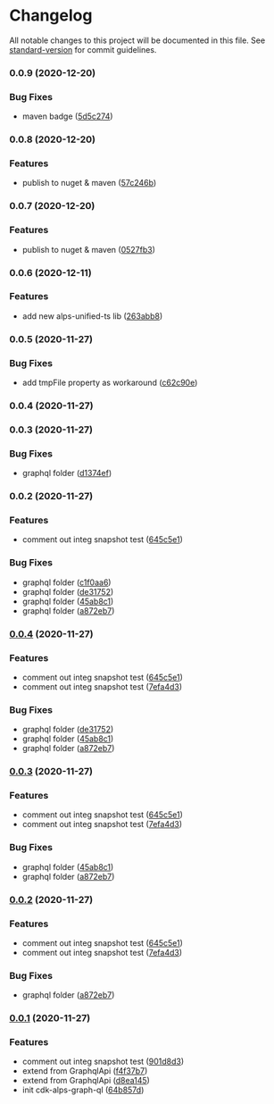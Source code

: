 # Changelog

All notable changes to this project will be documented in this file. See [standard-version](https://github.com/conventional-changelog/standard-version) for commit guidelines.

### 0.0.9 (2020-12-20)


### Bug Fixes

* maven badge ([5d5c274](https://github.com/mmuller88/cdk-alps-graph-ql/commit/5d5c2740c65dcee08c5beb94cfbfe046622ea849))

### 0.0.8 (2020-12-20)


### Features

* publish to nuget & maven ([57c246b](https://github.com/mmuller88/cdk-alps-graph-ql/commit/57c246b18ae79c52ed78a35f4d954aaa480e4de6))

### 0.0.7 (2020-12-20)


### Features

* publish to nuget & maven ([0527fb3](https://github.com/mmuller88/cdk-alps-graph-ql/commit/0527fb3b4f80a36573f0c3cb37a90f7732a13e14))

### 0.0.6 (2020-12-11)


### Features

* add new alps-unified-ts lib ([263abb8](https://github.com/mmuller88/cdk-alps-graph-ql/commit/263abb85291b6cf266553ddb8b7af515fee0b7ed))

### 0.0.5 (2020-11-27)


### Bug Fixes

* add tmpFile property as workaround ([c62c90e](https://github.com/mmuller88/cdk-alps-graph-ql/commit/c62c90e0989e84799277c9054b1baeb20f975680))

### 0.0.4 (2020-11-27)

### 0.0.3 (2020-11-27)


### Bug Fixes

* graphql folder ([d1374ef](https://github.com/mmuller88/cdk-alps-graph-ql/commit/d1374efdbf781626fd966f9e9af1798f9c9b5969))

### 0.0.2 (2020-11-27)

### Features

- comment out integ snapshot test ([645c5e1](https://github.com/mmuller88/cdk-alps-graph-ql/commit/645c5e1e1118eeba8af059671ea1fdd1c275c382))

### Bug Fixes

- graphql folder ([c1f0aa6](https://github.com/mmuller88/cdk-alps-graph-ql/commit/c1f0aa672d27efabc3c4663e5a2c3a2fbe257945))
- graphql folder ([de31752](https://github.com/mmuller88/cdk-alps-graph-ql/commit/de31752b9d495eaef1b09e06f8d16906f3c9582c))
- graphql folder ([45ab8c1](https://github.com/mmuller88/cdk-alps-graph-ql/commit/45ab8c11ef86a1ee031671a406a81a209705a888))
- graphql folder ([a872eb7](https://github.com/mmuller88/cdk-alps-graph-ql/commit/a872eb7f785e973b8dd8a1646c02d339708abf9c))

### [0.0.4](https://github.com/mmuller88/cdk-alps-graph-ql/compare/v0.0.1...v0.0.4) (2020-11-27)

### Features

- comment out integ snapshot test ([645c5e1](https://github.com/mmuller88/cdk-alps-graph-ql/commit/645c5e1e1118eeba8af059671ea1fdd1c275c382))
- comment out integ snapshot test ([7efa4d3](https://github.com/mmuller88/cdk-alps-graph-ql/commit/7efa4d314a70cea3476c1a15ba55c29de774acc1))

### Bug Fixes

- graphql folder ([de31752](https://github.com/mmuller88/cdk-alps-graph-ql/commit/de31752b9d495eaef1b09e06f8d16906f3c9582c))
- graphql folder ([45ab8c1](https://github.com/mmuller88/cdk-alps-graph-ql/commit/45ab8c11ef86a1ee031671a406a81a209705a888))
- graphql folder ([a872eb7](https://github.com/mmuller88/cdk-alps-graph-ql/commit/a872eb7f785e973b8dd8a1646c02d339708abf9c))

### [0.0.3](https://github.com/mmuller88/cdk-alps-graph-ql/compare/v0.0.1...v0.0.3) (2020-11-27)

### Features

- comment out integ snapshot test ([645c5e1](https://github.com/mmuller88/cdk-alps-graph-ql/commit/645c5e1e1118eeba8af059671ea1fdd1c275c382))
- comment out integ snapshot test ([7efa4d3](https://github.com/mmuller88/cdk-alps-graph-ql/commit/7efa4d314a70cea3476c1a15ba55c29de774acc1))

### Bug Fixes

- graphql folder ([45ab8c1](https://github.com/mmuller88/cdk-alps-graph-ql/commit/45ab8c11ef86a1ee031671a406a81a209705a888))
- graphql folder ([a872eb7](https://github.com/mmuller88/cdk-alps-graph-ql/commit/a872eb7f785e973b8dd8a1646c02d339708abf9c))

### [0.0.2](https://github.com/mmuller88/cdk-alps-graph-ql/compare/v0.0.1...v0.0.2) (2020-11-27)

### Features

- comment out integ snapshot test ([645c5e1](https://github.com/mmuller88/cdk-alps-graph-ql/commit/645c5e1e1118eeba8af059671ea1fdd1c275c382))
- comment out integ snapshot test ([7efa4d3](https://github.com/mmuller88/cdk-alps-graph-ql/commit/7efa4d314a70cea3476c1a15ba55c29de774acc1))

### Bug Fixes

- graphql folder ([a872eb7](https://github.com/mmuller88/cdk-alps-graph-ql/commit/a872eb7f785e973b8dd8a1646c02d339708abf9c))

### [0.0.1](https://github.com/mmuller88/cdk-alps-graph-ql/compare/v0.1.1...v0.0.1) (2020-11-27)

### Features

- comment out integ snapshot test ([901d8d3](https://github.com/mmuller88/cdk-alps-graph-ql/commit/901d8d3ae730ca9859bc6093c6943b067ac324fb))
- extend from GraphqlApi ([f4f37b7](https://github.com/mmuller88/cdk-alps-graph-ql/commit/f4f37b764aac117ef3983f9d509fc9efd7fd0613))
- extend from GraphqlApi ([d8ea145](https://github.com/mmuller88/cdk-alps-graph-ql/commit/d8ea145da4bac6a8acfc76cc7d4a7694f0725bea))
- init cdk-alps-graph-ql ([64b857d](https://github.com/mmuller88/cdk-alps-graph-ql/commit/64b857d5221526c54a1d6c00f17d2ae571204261))
